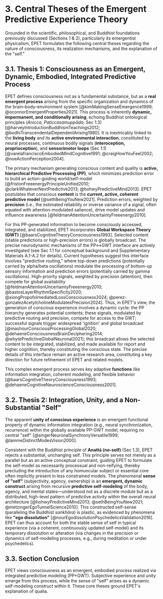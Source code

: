 # 3. Central Theses of the Emergent Predictive Experience Theory

Grounded in the scientific, philosophical, and Buddhist foundations previously discussed (Sections 1 & 2), particularly its emergentist physicalism, EPET formulates the following central theses regarding the nature of consciousness, its realization mechanisms, and the explanation of the "self."

## 3.1. Thesis 1: Consciousness as an Emergent, Dynamic, Embodied, Integrated Predictive Process

EPET defines consciousness not as a fundamental substance, but as a **real emergent process** arising from  the specific organization and dynamics of the brain–body–environment system [@kimMakingSenseEmergence1999; @oconnorEmergentProperties2021]. This process is inherently **dynamic, impermanent, and conditionally arising**, echoing Buddhist ontological principles (*Anicca*, *Paṭiccasamuppāda*; Sec 1.3) [@harveyIntroductionBuddhismTeachings2012; @bodhiTranscendentalDependentArising1980]. It is inextricably linked to the **living body** and its **active environmental interaction**, constituted by neural processes, continuous bodily signals (**interoception, proprioception**), and **sensorimotor loops** (Sec 1.1) [@varelafranciscoEmbodiedMindCognitive1991; @craigHowYouFeel2002; @noeActionPerception2004].

The primary mechanism generating conscious content and quality is **active, hierarchical Predictive Processing (PP)**, which minimizes prediction error to build an action-guiding world/self-model [@fristonFreeenergyPrincipleUnified2010; @clarkWhateverNextPredictive2013; @hohwyPredictiveMind2013]. EPET postulates that conscious **content** is the **current, active, coherent predictive model** [@sethBeingYouNew2021]. Prediction errors, weighted by **precision** (i.e., the estimated reliability or inverse variance of a signal, often equated with attention-modulated salience), drive model updates and influence awareness [@feldmanAttentionUncertaintyFreeenergy2010].

For this PP-generated information to become consciously accessed, integrated, and stabilized, EPET incorporates **Global Workspace Theory (GWT)** [@baarsCognitiveTheoryConsciousness1993]. Selected content (stable predictions or high-precision errors) is globally broadcast. The precise neurodynamic mechanisms of the PP↔GWT interface are actively investigated (see Sec 1.1 for conceptual background and Supplementary Materials A.1-A.2 for details). Current hypotheses suggest this interface involves "predictive routing," where top-down predictions (potentially carried by alpha/beta oscillations) modulate the processing of bottom-up sensory information and prediction errors (potentially carried by gamma oscillations). High-priority signals, weighted by precision (attention), then compete for global availability [@feldmanAttentionUncertaintyFreeenergy2010; @bastosLayerRhythmSpecificity2020; @xiongPropofolmediatedLossConsciousness2024; @perez-gonzalezAcetylcholineModulatesPrecision2024]. Thus, in EPET's view, the generation of conscious experience involves a dynamic cycle: the PP hierarchy generates potential contents; these signals, modulated by predictive routing and precision, compete for access to the GWT; successful signals trigger widespread 'ignition' and global broadcast [@mashourConsciousProcessingGlobal2020; @dehaeneConsciousnessBrainDeciphering2014; @whytePredictiveGlobalNeuronal2021]; this broadcast allows the selected content to be integrated, stabilized, and made available for report and higher cognition, thereby constituting the conscious state. The precise details of this interface remain an active research area, constituting a key direction for future refinement of EPET and related models.

This complex emergent process serves key adaptive **functions** like information integration, coherent modeling, and flexible behavior [@baarsCognitiveTheoryConsciousness1993; @dehaeneCognitiveNeuroscienceConsciousness2001].

## 3.2. Thesis 2: Integration, Unity, and a Non-Substantial "Self"

The apparent **unity of conscious experience** is an emergent functional property of dynamic information integration (e.g., neural synchronization, recurrence) within the globally available PP-GWT model, requiring no central "self" [@singerNeuronalSynchronyVersatile1999; @lammeDistinctModesVision2000].

Consistent with the Buddhist principle of **Anattā (no-self)** (Sec 1.3), EPET rejects a substantial, unchanging self. This principle serves not merely as a parallel but as an active conceptual constraint, guiding EPET to formulate the self-model as necessarily processual and non-reifying, thereby precluding the introduction of any homuncular subject or essential core often implicitly present in less constrained models. The phenomenal **sense of "self"** (subjectivity, agency, ownership) is an **emergent, dynamic construct** arising from recursive **predictive self-modeling** of the body, agency, and mental states—understood not as a discrete module but as a distributed, high-level pattern of predictive activity within the overall neural architecture [@hohwyPredictiveMind2013; @sethBeingYouNew2021; @metzingerEgoTunnelScience2010]. This constructed self-sense (paralleling the Buddhist *saṅkhāra*) is plastic, as evidenced by phenomena like **"ego dissolution"** [@nourEgodissolutionPsychedelicsValidation2016]. EPET can thus account for both the stable sense of self in typical experience (via a coherent, continuously updated self-model) and its temporary dissolution or alteration (via changes in the precision or dynamics of self-modeling processes, e.g., during meditation or under psychedelics).

## 3.3. Section Conclusion

EPET views consciousness as an emergent, embodied process realized via integrated predictive modeling (PP+GWT). Subjective experience and unity emerge from this process, while the sense of "self" arises as a dynamic self-modeling construct within it. These core theses ground EPET's explanation of qualia.